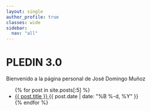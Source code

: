 ```yaml
---
layout: single
author_profile: true
classes: wide
sidebar:
  nav: "all"
---
```


# PLEDIN 3.0

Bienvenido a la página personal de José Domingo Muñoz

<ul>
  {% for post in site.posts[:5] %}
    <li>
      <a href="{{ post.url }}">
        {{ post.title }}
      </a>
      <time>{{ post.date | date: "%B %-d, %Y" }}</time>
    </li>
  {% endfor %}
</ul>